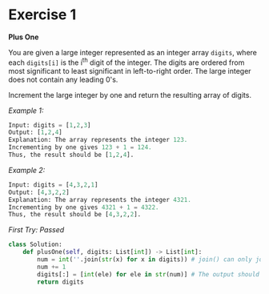 # Exercise 1

**Plus One**

You are given a large integer represented as an integer array `digits`, where each `digits[i]` is the i<sup>th</sup> digit of the integer. The digits are ordered from most significant to least significant in left-to-right order. The large integer does not contain any leading 0's.

Increment the large integer by one and return the resulting array of digits.

_Example 1:_
```py
Input: digits = [1,2,3]
Output: [1,2,4]
Explanation: The array represents the integer 123.
Incrementing by one gives 123 + 1 = 124.
Thus, the result should be [1,2,4].
```

_Example 2:_
```py
Input: digits = [4,3,2,1]
Output: [4,3,2,2]
Explanation: The array represents the integer 4321.
Incrementing by one gives 4321 + 1 = 4322.
Thus, the result should be [4,3,2,2].
```

_First Try: Passed_
```py
class Solution:
    def plusOne(self, digits: List[int]) -> List[int]:
        num = int(''.join(str(x) for x in digits)) # join() can only join string variables, so we need to convert elements in digits to strings.
        num += 1
        digits[:] = [int(ele) for ele in str(num)] # The output should be integers so we need to convert strings to integers.
        return digits
```

